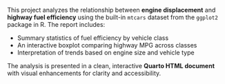 This project analyzes the relationship between **engine displacement** and **highway fuel efficiency** using the built-in `mtcars` dataset from the `ggplot2` package in R. The report includes:

- Summary statistics of fuel efficiency by vehicle class  
- An interactive boxplot comparing highway MPG across classes  
- Interpretation of trends based on engine size and vehicle type

The analysis is presented in a clean, interactive **Quarto HTML document** with visual enhancements for clarity and accessibility.
